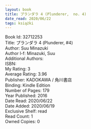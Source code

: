```yaml
---
layout: book
title: プランダラ 4 (Plunderer,  no. 4)
date_read: 2020/06/22
tags: książki
---
```


Book Id: 32712253<br />
Title: プランダラ 4 (Plunderer, #4)<br />
Author: Suu Minazuki<br />
Author l-f: Minazuki, Suu<br />
Additional Authors: <br />
ISBN: <br />
My Rating: 3<br />
Average Rating: 3.96<br />
Publisher: KADOKAWA / 角川書店<br />
Binding: Kindle Edition<br />
Number of Pages: 179<br />
Year Published: 2016<br />
Date Read: 2020/06/22<br />
Date Added: 2020/06/19<br />
Exclusive Shelf: read<br />
Read Count: 1<br />
Owned Copies: 0<br />


